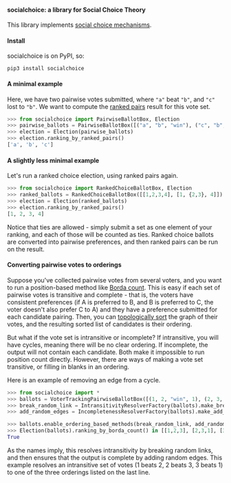 
#### socialchoice: a library for Social Choice Theory

This library implements [social choice mechanisms](https://en.wikipedia.org/wiki/Social_choice_theory).

#### Install
socialchoice is on PyPI, so:
``` 
pip3 install socialchoice
```

#### A minimal example
Here, we have two pairwise votes submitted, where `"a"` beat `"b"`, and `"c"` lost to `"b"`. We want to compute the [ranked pairs](https://en.wikipedia.org/wiki/Ranked_pairs) result for this vote set.
```python
>>> from socialchoice import PairwiseBallotBox, Election   
>>> pairwise_ballots = PairwiseBallotBox([("a", "b", "win"), ("c", "b", "loss")])
>>> election = Election(pairwise_ballots)
>>> election.ranking_by_ranked_pairs()
['a', 'b', 'c']

```

#### A slightly less minimal example
Let's run a ranked choice election, using ranked pairs again.
```python
>>> from socialchoice import RankedChoiceBallotBox, Election   
>>> ranked_ballots = RankedChoiceBallotBox([[1,2,3,4], [1, {2,3}, 4]])
>>> election = Election(ranked_ballots)
>>> election.ranking_by_ranked_pairs()
[1, 2, 3, 4]

```
Notice that ties are allowed - simply submit a set as one element of your ranking, and each of those will be counted as ties. Ranked choice ballots are converted into pairwise preferences, and then ranked pairs can be run on the result.

#### Converting pairwise votes to orderings
Suppose you've collected pairwise votes from several voters, and you want to run a position-based method like [Borda count](https://en.wikipedia.org/wiki/Borda_count). This is easy if each set of pairwise votes is transitive and complete - that is, the voters have consistent preferences (if A is preferred to B, and B is preferred to C, the voter doesn't also prefer C to A) and they have a preference submitted for each candidate pairing. Then, you can [topologically sort](https://en.wikipedia.org/wiki/Topological_sorting) the graph of their votes, and the resulting sorted list of candidates is their ordering. 

But what if the vote set is intransitive or incomplete? If intransitive, you will have cycles, meaning there will be no clear ordering. If incomplete, the output will not contain each candidate. Both make it impossible to run position count directly. However, there are ways of making a vote set transitive, or filling in blanks in an ordering. 

Here is an example of removing an edge from a cycle.
```python
>>> from socialchoice import *
>>> ballots = VoterTrackingPairwiseBallotBox([(1, 2, "win", 1), (2, 3, "win", 1), (3, 1, "win", 1)])
>>> break_random_link = IntransitivityResolverFactory(ballots).make_break_random_link()
>>> add_random_edges = IncompletenessResolverFactory(ballots).make_add_random_edges()

>>> ballots.enable_ordering_based_methods(break_random_link, add_random_edges)
>>> Election(ballots).ranking_by_borda_count() in [[1,2,3], [2,3,1], [3,1,2]]
True

```
As the names imply, this resolves intransitivity by breaking random links, and then ensures that the output is complete by adding random edges. This example resolves an intransitive set of votes (1 beats 2, 2 beats 3, 3 beats 1) to one of the three orderings listed on the last line.